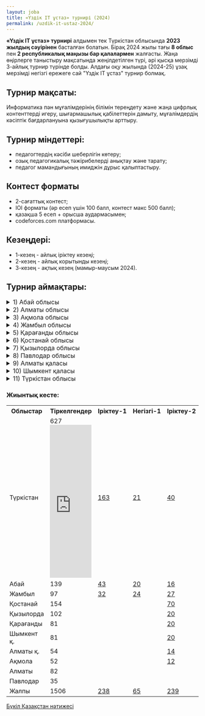 ```yaml
---
layout: joba
title: «Үздік IT ұстаз» турнирі (2024)
permalink: /uzdik-it-ustaz-2024/
---
```


**«Үздік IT ұстаз» турнирі** алдымен тек Түркістан облысында **2023 жылдың сәуірінен** басталған болатын. Бірақ 2024 жылы тағы **8 облыс** пен **2 республикалық маңызы бар қалалармен** жалғасты. 
Жаңа өңірлерге таныстыру мақсатында жеңілдетілген түрі, әрі қысқа мерзімді 3-айлық турнир түрінде болды. Алдағы оқу жылында (2024-25) ұзақ мерзімді негізгі ережеге сай "Үздік IT ұстаз" турнир болмақ.

## Турнир мақсаты: 
Информатика пән мұғалімдерінің білімін тереңдету және жаңа цифрлық контенттерді игеру, шығармашылық қабілеттерін дамыту, мұғалімдердің кәсіптік бағдарлануына қызығушылықты арттыру.
 
## Турнир міндеттері:
- педагогтердің кәсіби шеберлігін көтеру;
- озық педагогикалық тәжірибелерді анықтау және тарату;
- педагог мамандығының имиджін дұрыс қалыптастыру.

## Контест форматы
- 2-сағаттық контест;
- IOI форматы (әр есеп үшін 100 балл, контест макс 500 балл);
- қазақша 5 есеп + орысша аудармасымен;
- codeforces.com платформасы.

## Кезеңдері:
- 1-кезең - айлық іріктеу кезеңі;
- 2-кезең - айлық корытынды кезеңі;
- 3-кезең - ақтық кезең (мамыр-маусым 2024).

## Турнир аймақтары:

<details>
  <summary style="font-size: 16px;">1) Абай облысы</summary>
  <iframe src="https://docs.google.com/spreadsheets/d/e/2PACX-1vSWzG3QTb-Ck29Z-bM9oPsFy5lLEGKKU2kruJUgZ_oDp7VcWmpjCPzSB_kcbgiohZKMEBNEDSBp1gTb/pubchart?oid=1752755576&amp;format=interactive"
           width="100%" 
           height="400" 
           frameborder="0" 
           marginheight="0" 
           marginwidth="0" 
           style="border: 0">
       Жүктелуде…
   </iframe>

<h3>Абай облыс жеңімпаздары</h3>
 <table>
    <thead>
        <tr>
            <th>Ауданы</th>
            <th>Ұстаздың аты-жөні, мектебі</th>
            <th>Іріктеу</th>
            <th>Балл</th>
            <th>Негізгі</th>
            <th>Орын</th>
            <th>Финал</th>
            <th>Нәтиже</th>
        </tr>
    </thead>
    <tbody>
        <tr>
            <td>Семей</td>
            <td>Слепцова Нина Геннадьевна - №1 им. Н.Г.Чернышевского</td>
            <td>№3</td>
            <td>198</td>
            <td>-</td>
            <td>-</td>
            <td>166</td>
            <td>🏆 (Чемпион)</td>
        </tr>
        <tr>
            <td>Бородулиха</td>
            <td>Понамарёв Александр Александрович - КГУ “Успенская осш”</td>
            <td>№1</td>
            <td>352</td>
            <td>30.8</td>
            <td>-</td>
            <td>148</td>
            <td>🥈 (Вице-чемпион)</td>
        </tr>
        <tr>
            <td>Семей</td>
            <td>Орынбаев Бакытбек Нурлыбекович - Ro-Alemi орталығы</td>
            <td>№2</td>
            <td>126</td>
            <td>140</td>
            <td>🥈</td>
            <td>65</td>
            <td>🥈 (Вице-чемпион)</td>
        </tr>
        <tr>
            <td>Семей</td>
            <td>Муршель Татьяна Викторовна - КГУ “Экономический лицей”</td>
            <td>№1</td>
            <td>124</td>
            <td>226</td>
            <td>🥇</td>
            <td>57</td>
            <td>🥉 (3-орын)</td>
        </tr>
     <tr>
            <td>Абай</td>
            <td>Орынбекұлы Нұрлыбек - "М.Әуезов мектебі" КММ</td>
            <td>№1</td>
            <td>81</td>
            <td>-</td>
            <td>-</td>
            <td>50</td>
            <td>🥉 (3-орын)</td>
        </tr>
     <tr>
            <td>Бородулиха</td>
            <td>Семёнов Сергей Сергеевич - КГУ "Сш им Ы.Алтынсарина"</td>
            <td>№1</td>
            <td>132</td>
            <td>101</td>
            <td>🥉</td>
            <td>48</td>
            <td>🥉 (3-орын)</td>
        </tr>
    </tbody>
</table>
<p><a href = "https://codeforces.com/spectator/ranklist/82de141981aded311194121e99f68521" target="_blank">Абай облысы - Финал нәтижесі</a></p>
</details>

<details>
  <summary style="font-size: 16px;">2) Алматы облысы</summary>
     <iframe src="https://docs.google.com/spreadsheets/d/e/2PACX-1vQcj3IE6t9FYVOePK2RozrMUL9SKshK9IRMAewoaV-AeSKWCLtLLKuzomdlEiwmKqXNbEyluVS4deYK/pubchart?oid=1812826999&amp;format=interactive"
           width="100%" 
           height="400" 
           frameborder="0" 
           marginheight="0" 
           marginwidth="0" 
           style="border: 0">
       Жүктелуде…
    </iframe>

 <h3>Алматы облыс жеңімпаздары</h3>
 <table>
    <thead>
        <tr>
            <th>Ауданы</th>
            <th>Ұстаздың аты-жөні, мектебі</th>
            <th>Іріктеу</th>
            <th>Балл</th>
            <th>Негізгі</th>
            <th>Орын</th>
            <th>Финал</th>
            <th>Нәтиже</th>
        </tr>
    </thead>
    <tbody>
        <tr>
            <td>Еңбекшіқазақ</td>
            <td>Эрисбаев Бахтбек Абдуллаевич - </td>
            <td>№3</td>
            <td>302</td>
            <td>-</td>
            <td>🥇</td>
            <td>32</td>
            <td>🏆 (Чемпион)</td>
        </tr>
        <tr>
            <td>Қарасай</td>
            <td>Саитова Умит Турсынбаевна - Береке орта мектебі</td>
            <td>№3</td>
            <td>280</td>
            <td>-</td>
            <td>🥈</td>
            <td>21</td>
            <td>🥈 (Вице-чемпион)</td>
        </tr>
        <tr>
            <td>Қарасай</td>
            <td>Алламуратова Шайда Тенгелкызы - М.Бейсебаев</td>
            <td>№3</td>
            <td>219</td>
            <td>-</td>
            <td>🥉</td>
            <td>21</td>
            <td>🥈 (Вице-чемпион)</td>
        </tr>
        <tr>
            <td>Қарасай</td>
            <td>Қажыданқызы Қарлығаш - Береке орта мектебі</td>
            <td>№3</td>
            <td>80</td>
            <td>-</td>
            <td>-</td>
            <td>6</td>
            <td>🥉 (3-орын)</td>
        </tr>
    </tbody>
</table>
<p><a href = "https://codeforces.com/spectator/ranklist/f73a1422f8fb23d1daee32ec639c1158" target="_blank">Алматы облысы - Финал нәтижесі</a></p>
</details>

<details>
  <summary style="font-size: 16px;">3) Ақмола облысы</summary>
       <iframe src="https://docs.google.com/spreadsheets/d/e/2PACX-1vRozL6OCvBWWmMM6swT0XJkKjDYacsE7LBGPQQd5KNveWVfbxEeTPTR_8u2CZX3GfxdGEb4ijdMMf5D/pubchart?oid=773847704&amp;format=interactive"
           width="100%" 
           height="400" 
           frameborder="0" 
           marginheight="0" 
           marginwidth="0" 
           style="border: 0">
       Жүктелуде…
   </iframe>
<h3>Ақмола облыс жеңімпаздары</h3>
 <table>
    <thead>
        <tr>
            <th>Ауданы</th>
            <th>Ұстаздың аты-жөні, мектебі</th>
            <th>Іріктеу</th>
            <th>Балл</th>
            <th>Негізгі</th>
            <th>Орын</th>
            <th>Финал</th>
            <th>Нәтиже</th>
        </tr>
    </thead>
    <tbody>
        <tr>
            <td>Бурабай</td>
            <td>Бейсембаев Арман Сагидуллаевич - КГУ школа №6</td>
            <td>№3</td>
            <td>205</td>
            <td>-</td>
            <td>🥈</td>
            <td>113</td>
            <td>🏆 (Чемпион)</td>
        </tr>
        <tr>
            <td>Көкшетау</td>
            <td>Михалева Елена Валерьевна - гимназия №17</td>
            <td>№2</td>
            <td>?</td>
            <td>-</td>
            <td>-</td>
            <td>44</td>
            <td>🥈 (Вице-чемпион)</td>
        </tr>
        <tr>
            <td>Зеренді</td>
            <td>Муташев Елдос Таласович - Село Симферополь</td>
            <td>№2</td>
            <td>0</td>
            <td>-</td>
            <td>-</td>
            <td>37</td>
            <td>🥈 (Вице-чемпион)</td>
        </tr>
        <tr>
            <td>Целиноград</td>
            <td>Турсынгазыева Асемгуль Даулеткызы - КГУ "школа села Кабанбай батыр"</td>
            <td>№2</td>
            <td>300</td>
            <td>-</td>
            <td>🥈</td>
            <td>36</td>
            <td>🥉 (3-орын)</td>
        </tr>
        <tr>
            <td>Зеренді</td>
            <td>Куанышбаева Алия Аскаровна - КГУ «школа села Викторовка»</td>
            <td>№2</td>
            <td>28</td>
            <td>-</td>
            <td>-</td>
            <td>36</td>
            <td>🥉 (3-орын)</td>
        </tr>
    </tbody>
</table>
<p><a href = "https://codeforces.com/spectator/ranklist/f5c5fe49a8fa7ba5b7ed4221ae435525" target="_blank">Ақмола облысы - Финал нәтижесі</a></p>
</details>

<details>
  <summary style="font-size: 16px;">4) Жамбыл облысы</summary>
      <iframe src="https://docs.google.com/spreadsheets/d/e/2PACX-1vQVRzecw7x-mJ05tXq0uvLeJMDtW1eEnyiWOcGszab6ZRF8l3NsRCxf9g3ooibng9dg26XOiG5BZrdj/pubchart?oid=500599164&amp;format=interactive"
           width="100%" 
           height="400" 
           frameborder="0" 
           marginheight="0" 
           marginwidth="0" 
           style="border: 0">
       Жүктелуде…
   </iframe>
<h3>Жамбыл облыс жеңімпаздары</h3>
 <table>
    <thead>
        <tr>
            <th>Ауданы</th>
            <th>Ұстаздың аты-жөні, мектебі</th>
            <th>Іріктеу</th>
            <th>Балл</th>
            <th>Негізгі</th>
            <th>Орын</th>
            <th>Финал</th>
            <th>Нәтиже</th>
        </tr>
    </thead>
    <tbody>
        <tr>
            <td>Жуалы</td>
            <td>Сабиев Бахтжан Туребаевич - №2 Мыңбұлақ орта мектебі</td>
            <td>№1</td>
            <td>391</td>
            <td>257</td>
            <td>🥇</td>
            <td>216</td>
            <td>🏆 (Чемпион)</td>
        </tr>
        <tr>
            <td>Тараз</td>
            <td>Агарков Николай Сергеевич - КГУ "Гимназия 40"</td>
            <td>№1</td>
            <td>200</td>
            <td>203.9</td>
            <td>🥈</td>
            <td>145</td>
            <td>🥈 (Вице-чемпион)</td>
        </tr>
        <tr>
            <td>Тараз</td>
            <td>Дуйсенбаева Сандугаш Амантаевна - 59 орта мектеп</td>
            <td>№2</td>
            <td>275</td>
            <td>0</td>
            <td>-</td>
            <td>52</td>
            <td>🥉 (3-орын)</td>
        </tr>
        <tr>
            <td>Тараз</td>
            <td>Агарков Виталий Сергеевич - КГУ "Гимназия 40"</td>
            <td>№1</td>
            <td>37</td>
            <td>157</td>
            <td>🥉</td>
            <td>41</td>
            <td>🥉 (3-орын)</td>
        </tr>
    </tbody>
</table>
<p><a href = "https://codeforces.com/spectator/ranklist/d9ad05f1e1451eebeec788d7d44007e4" target="_blank">Жамбыл облысы - Финал нәтижесі</a></p>
</details>

<details>
  <summary style="font-size: 16px;">5) Қарағанды облысы</summary>
 <iframe src="https://docs.google.com/spreadsheets/d/e/2PACX-1vRcYxJHV4nZBxsNHkqQOViUxTC2LF0pPJGwKV-kvBxIba3NxxyesHlfGVqnT0eyacuRrGVndk2gaXrK/pubchart?oid=966948499&amp;format=interactive"
           width="100%" 
           height="400" 
           frameborder="0" 
           marginheight="0" 
           marginwidth="0" 
           style="border: 0">
       Жүктелуде…
   </iframe>
<h3>Қарағанды облыс жеңімпаздары</h3>
 <table>
    <thead>
        <tr>
            <th>Ауданы</th>
            <th>Ұстаздың аты-жөні, мектебі</th>
            <th>Іріктеу</th>
            <th>Балл</th>
            <th>Негізгі</th>
            <th>Орын</th>
            <th>Финал</th>
            <th>Нәтиже</th>
        </tr>
    </thead>
    <tbody>
        <tr>
            <td>Қарағанды</td>
            <td>Радолда Өмірұзақ - Жамбыл ММЛИ</td>
            <td>№2</td>
            <td>406</td>
            <td>-</td>
            <td>🥇</td>
            <td>191</td>
            <td>🏆 (Чемпион)</td>
        </tr>
        <tr>
            <td>Шахтинск</td>
            <td>Сибанбай Абай Мухтарулы - ОШ 7</td>
            <td>№2</td>
            <td>325</td>
            <td>-</td>
            <td>🥈</td>
            <td>190</td>
            <td>🥈 (Вице-чемпион)</td>
        </tr>
        <tr>
            <td>Осакаров</td>
            <td>Байгабулов Мерген Расуллович - КГУ ОШ им. К.Сатпаева</td>
            <td>№2</td>
            <td>126</td>
            <td>-</td>
            <td>-</td>
            <td>112</td>
            <td>🥈 (Вице-чемпион)</td>
        </tr>
     <tr>
            <td>Нұра</td>
            <td>Азаматұлы Жасұлан - М.Жұмабаев  ЖББМ</td>
            <td>№2</td>
            <td>11</td>
            <td>-</td>
            <td>-</td>
            <td>95</td>
            <td>🥉 (3-орын)</td>
        </tr>
        <tr>
            <td>Осакаров</td>
            <td>Федоров Юрий Владимирович - КГУ «Опорная школа гимназии #9»</td>
            <td>№2</td>
            <td>161</td>
            <td>-</td>
            <td>🥉</td>
            <td>44</td>
            <td>🥉 (3-орын)</td>
        </tr>
        <tr>
            <td>Қарағанды</td>
            <td>Кенжеғали Раушан Серікқызы - М.Жұмабаев гимназия</td>
            <td>№2</td>
            <td>27</td>
            <td>-</td>
            <td>-</td>
            <td>39</td>
            <td>🥉 (3-орын)</td>
        </tr>
             
    </tbody>
</table>
<p><a href = "https://codeforces.com/spectator/ranklist/ff05cc76577c6f3c06ae8442e4f92189" target="_blank">Қарағанды облысы - Финал нәтижесі</a></p>
</details>

<details>
  <summary style="font-size: 16px;">6) Қостанай облысы</summary>
       <iframe src="https://docs.google.com/spreadsheets/d/e/2PACX-1vRv49fFCZ6n5ExVCfBe3WtN6HNkKkpwpDsmiaOKl4XOweRKHVOdUJeh_UV6pqraJIW2JB3uyamgM_fR/pubchart?oid=943354966&amp;format=interactive"
           width="100%" 
           height="400" 
           frameborder="0" 
           marginheight="0" 
           marginwidth="0" 
           style="border: 0">
       Жүктелуде…
   </iframe>
<h3>Қостанай облыс жеңімпаздары</h3>
 <table>
    <thead>
        <tr>
            <th>Ауданы</th>
            <th>Ұстаздың аты-жөні, мектебі</th>
            <th>Іріктеу</th>
            <th>Балл</th>
            <th>Негізгі</th>
            <th>Орын</th>
            <th>Финал</th>
            <th>Нәтиже</th>
        </tr>
    </thead>
    <tbody>
        <tr>
            <td>Жангелдин</td>
            <td>Ержанова Айнагуль Нурдаубаевна - С.Мәуленов ЖББМ</td>
            <td>№2</td>
            <td>121</td>
            <td>-</td>
            <td>-</td>
            <td>150</td>
            <td>🏆 (Чемпион)</td>
        </tr>
        <tr>
            <td>Лисаковск</td>
            <td>Бибиков Виталий Сергеевич - Общ.школа №4</td>
            <td>№2</td>
            <td>319</td>
            <td>-</td>
            <td>-</td>
            <td>143</td>
            <td>🥈 (Вице-чемпион)</td>
        </tr>
        <tr>
            <td>Федоров</td>
            <td>Нетёсов Павел Юрьевич - КГУ "Пешковская ОШ"</td>
            <td>№2</td>
            <td>168</td>
            <td>-</td>
            <td>-</td>
            <td>140</td>
            <td>🥈 (Вице-чемпион)</td>
        </tr>
        <tr>
            <td>Рудный</td>
            <td>Багриенко Оксана Григорьевна - лицей №4 г. Рудного</td>
            <td>№2</td>
            <td>148</td>
            <td>-</td>
            <td>-</td>
            <td>107</td>
            <td>🥉 (3-орын)</td>
        </tr>
        <tr>
            <td>Қостанай</td>
            <td>Нурмагамбетов Бахтияр Батырбекович - КГУ ОШ №11</td>
            <td>№2</td>
            <td>172</td>
            <td>-</td>
            <td>-</td>
            <td>60</td>
            <td>🥉 (3-орын)</td>
        </tr>
             <tr>
            <td>Әулиекөл</td>
            <td>Лапкин Евгений Владимирович - КГУ им И.Я.Сьянова</td>
            <td>№2</td>
            <td>196</td>
            <td>-</td>
            <td>-</td>
            <td>57</td>
            <td>🥉 (3-орын)</td>
        </tr>
    </tbody>
</table>
<p><a href = "https://codeforces.com/spectator/ranklist/08f9c44d7888b7d66b8897c087c281ba" target="_blank">Қостанай облысы - Финал нәтижесі</a></p>
</details>

<details>
  <summary style="font-size: 16px;">7) Қызылорда облысы</summary>
   <iframe src="https://docs.google.com/spreadsheets/d/e/2PACX-1vQVcdz5SoxgH_FUurJBdPVnM4znG0njAPb2XTQU6p8bzqN1J59gU9aoWh75YQJAVyvvlNcSHzn74xgD/pubchart?oid=897505068&amp;format=interactive"
           width="100%" 
           height="400" 
           frameborder="0" 
           marginheight="0" 
           marginwidth="0" 
           style="border: 0">
       Жүктелуде…
   </iframe>
<h3>Қызылорда облыс жеңімпаздары</h3>
 <table>
    <thead>
        <tr>
            <th>Ауданы</th>
            <th>Ұстаздың аты-жөні, мектебі</th>
            <th>Іріктеу</th>
            <th>Балл</th>
            <th>Негізгі</th>
            <th>Орын</th>
            <th>Финал</th>
            <th>Нәтиже</th>
        </tr>
    </thead>
    <tbody>
        <tr>
            <td>Жаңақорған</td>
            <td>Надирова Фарида Кенжебековна - КГУ СШ N169 им Н.Илялетдинова</td>
            <td>№2</td>
            <td>127</td>
            <td>-</td>
            <td>🥉</td>
            <td>147</td>
            <td>🏆 (Чемпион)</td>
        </tr>
        <tr>
            <td>Жаңақорған</td>
            <td>Абдраим Нұрболат Нұрланұлы - #3 мектеп-интернат</td>
            <td>№2</td>
            <td>400</td>
            <td>-</td>
            <td>🥇</td>
            <td>103</td>
            <td>🥈 (Вице-чемпион)</td>
        </tr>
        <tr>
            <td>Қызылорда</td>
            <td>Енсепова Багила Бисенбиевна - #261 С.Лапин мектеп</td>
            <td>№3</td>
            <td>133</td>
            <td>-</td>
            <td>-</td>
            <td>51</td>
            <td>🥈 (Вице-чемпион)</td>
        </tr>
        <tr>
            <td>Жалағаш</td>
            <td>Піртазаев Нұржан Сапарбекұлы - 124 орта мектеп</td>
            <td>№3</td>
            <td>145</td>
            <td>-</td>
            <td>🥉</td>
            <td>45</td>
            <td>🥉 (3-орын)</td>
        </tr>
        <tr>
            <td>Байқоңыр</td>
            <td>Дюсембаева Риза Шукиралиевна - #277 мектеп-лицей</td>
            <td>№3</td>
            <td>136</td>
            <td>-</td>
            <td>-</td>
            <td>37</td>
            <td>🥉 (3-орын)</td>
        </tr>
        <tr>
            <td>Қызылорда</td>
            <td>Жасұлан Гүлсезім - 125 high school 2</td>
            <td>№3</td>
            <td>144</td>
            <td>-</td>
            <td>-</td>
            <td>29</td>
            <td>🥉 (3-орын)</td>
        </tr>
    </tbody>
</table>
<p><a href = "https://codeforces.com/spectator/ranklist/d83f9ee1f6b1b1c72d01dbcec078af7b" target="_blank">Қызылорда облысы - Финал нәтижесі</a></p>
</details>

<details>
  <summary style="font-size: 16px;">8) Павлодар облысы</summary>
   <iframe src="https://docs.google.com/spreadsheets/d/e/2PACX-1vT5u_WQcEuwCP8Imcg5WGRopXcAkXQNH9ga1Ymk4S46Qa0j_7w13XwrNslWF1dr5o468rgqTArGTSQr/pubchart?oid=442017277&amp;format=interactive"
           width="100%" 
           height="400" 
           frameborder="0" 
           marginheight="0" 
           marginwidth="0" 
           style="border: 0">
       Жүктелуде…
   </iframe>
<h3>Павлодар облыс жеңімпаздары</h3>
 <table>
    <thead>
        <tr>
            <th>Ауданы</th>
            <th>Ұстаздың аты-жөні, мектебі</th>
            <th>Іріктеу</th>
            <th>Балл</th>
            <th>Негізгі</th>
            <th>Орын</th>
            <th>Финал</th>
            <th>Нәтиже</th>
        </tr>
    </thead>
    <tbody>
        <tr>
            <td>Павлодар</td>
            <td>Поляков Илья Олегович - КГУ СОШ им С.Торайгырова</td>
            <td>№3</td>
            <td>177</td>
            <td>-</td>
            <td>-</td>
            <td>150</td>
            <td>🏆 (Чемпион)</td>
        </tr>
        <tr>
            <td>Павлодар</td>
            <td>Солтаналинов Кайрат Идрисович - ОМЛИОД</td>
            <td>№3</td>
            <td>364</td>
            <td>-</td>
            <td>🥇</td>
            <td>146</td>
            <td>🥈 (Вице-чемпион)</td>
        </tr>
        <tr>
            <td>Екібастұз</td>
            <td>Сарсекенова Людмила Александровна - СОШ 23</td>
            <td>№3</td>
            <td>317</td>
            <td>-</td>
            <td>🥈</td>
            <td>91</td>
            <td>🥉 (3-орын)</td>
        </tr>
        <tr>
            <td>Павлодар</td>
            <td>Матюшева Анна Александровна - КГУ СОШ им С.Торайгырова</td>
            <td>№3</td>
            <td>180</td>
            <td>-</td>
            <td>-</td>
            <td>91</td>
            <td>🥉 (3-орын)</td>
        </tr>
        <tr>
            <td>Павлодар</td>
            <td>Ладыгин Евгений Владимирович - КГУ "СОПШЭН №36"</td>
            <td>№3</td>
            <td>107</td>
            <td>-</td>
            <td>-</td>
            <td>76</td>
            <td>🥉 (3-орын)</td>
        </tr>
        <tr>
            <td>Успенский</td>
            <td>Волочаев Александр Юрьевич - КГУ СОШ им М.Ауэзова</td>
            <td>№3</td>
            <td>150</td>
            <td>-</td>
            <td>-</td>
            <td>75</td>
            <td>🥉 (3-орын)</td>
        </tr>
    </tbody>
</table>
<p><a href = "https://codeforces.com/spectator/ranklist/3b32751b06054d85967c1cd971f4b5c3" target="_blank">Павлодар облысы - Финал нәтижесі</a></p>
</details>

<details>
  <summary style="font-size: 16px;">9) Алматы қаласы</summary>
    <iframe src="https://docs.google.com/spreadsheets/d/e/2PACX-1vR6eXEMftCWesSSmnpk3aidzbleLDk-Umb7jnpRpS6ZIILFBsbFhF5vatEh59lfv7VQIPyBr5-ecHV8/pubchart?oid=902546954&amp;format=interactive"
           width="100%" 
           height="400" 
           frameborder="0" 
           marginheight="0" 
           marginwidth="0" 
           style="border: 0">
       Жүктелуде…
   </iframe>
<h3>Алматы қала жеңімпаздары</h3>
 <table>
    <thead>
        <tr>
            <th>Ауданы</th>
            <th>Ұстаздың аты-жөні, мектебі</th>
            <th>Іріктеу</th>
            <th>Балл</th>
            <th>Негізгі</th>
            <th>Орын</th>
            <th>Финал</th>
            <th>Нәтиже</th>
        </tr>
    </thead>
    <tbody>
        <tr>
            <td>Алматы</td>
            <td>Омарбек Нұр-Мұхаммед Омарбекұлы - Пифагор</td>
            <td>№2</td>
            <td>402</td>
            <td>-</td>
            <td>🥈</td>
            <td>288</td>
            <td>🏆 (Чемпион)</td>
        </tr>
        <tr>
            <td>Алматы</td>
            <td>Абатова Жадыра Саркеновна - 172 мектеп</td>
            <td>№2</td>
            <td>100</td>
            <td>-</td>
            <td>-</td>
            <td>42</td>
            <td>🥈 (Вице-чемпион)</td>
        </tr>
        <tr>
            <td>Алматы</td>
            <td>Тукенова Молдир Ертайкизи - 110 мектеп-гимназия</td>
            <td>№2</td>
            <td>1</td>
            <td>-</td>
            <td>-</td>
            <td>38</td>
            <td>🥈 (Вице-чемпион)</td>
        </tr>
        <tr>
            <td>Алматы</td>
            <td>Харченко Андрей Валерьевич - КГУ Лицей 166</td>
            <td>№3</td>
            <td>134</td>
            <td>-</td>
            <td>🥈</td>
            <td>18</td>
            <td>🥉 (3-орын)</td>
        </tr>
    </tbody>
</table>
<p><a href = "https://codeforces.com/spectator/ranklist/dde4ec93e55d61c6f4b86004118eed05" target="_blank">Алматы қаласы - Финал нәтижесі</a></p>
</details>

<details>
  <summary style="font-size: 16px;">10) Шымкент қаласы</summary>
     <iframe src="https://docs.google.com/spreadsheets/d/e/2PACX-1vQAC-J2YuDqGeNEoi4YVzQL_CmBheAV3hxT_pdZZwGKIDshp8V5XPHiLNGz4qYNDKJnhxWlNlaVDAqa/pubchart?oid=1558306654&amp;format=interactive"
           width="100%" 
           height="400" 
           frameborder="0" 
           marginheight="0" 
           marginwidth="0" 
           style="border: 0">
       Жүктелуде…
   </iframe>
<h3>Шымкент қала жеңімпаздары</h3>
 <table>
    <thead>
        <tr>
            <th>Ауданы</th>
            <th>Ұстаздың аты-жөні, мектебі</th>
            <th>Іріктеу</th>
            <th>Балл</th>
            <th>Негізгі</th>
            <th>Орын</th>
            <th>Финал</th>
            <th>Нәтиже</th>
        </tr>
    </thead>
    <tbody>
        <tr>
            <td>Шымкент</td>
            <td>Абрайм Дидар Ерболұлы - IT START</td>
            <td>№2</td>
            <td>28</td>
            <td>-</td>
            <td>-</td>
            <td>147</td>
            <td>🏆 (Чемпион)</td>
        </tr>
        <tr>
            <td>Шымкент</td>
            <td>Ермахан Нұрдәулет Талғатұлы - Зияткер-Білім</td>
            <td>№2</td>
            <td>127</td>
            <td>-</td>
            <td>🥉</td>
            <td>139</td>
            <td>🥈 (Вице-чемпион)</td>
        </tr>
        <tr>
            <td>Шымкент</td>
            <td>Тасбулатова Алия Алтаевна - №8 гимназия</td>
            <td>№2</td>
            <td>201</td>
            <td>-</td>
            <td>🥇</td>
            <td>121</td>
            <td>🥈 (Вице-чемпион)</td>
        </tr>
        <tr>
            <td>Шымкент</td>
            <td>Махкамов Адхам Октамович - №17 Лермонтов </td>
            <td>№3</td>
            <td>209</td>
            <td>-</td>
            <td>🥈</td>
            <td>95</td>
            <td>🥉 (3-орын)</td>
        </tr>
        <tr>
            <td>Шымкент</td>
            <td>Бужбанова Меруерт Балтабаевна - №90 ДБАМГ</td>
            <td>№2</td>
            <td>4</td>
            <td>-</td>
            <td>-</td>
            <td>71</td>
            <td>🥉 (3-орын)</td>
        </tr>
             <tr>
            <td>Шымкент</td>
            <td>Әмірәлі Мейірхан Әмірәліұлы - №87 А.Назарбеков</td>
            <td>№2</td>
            <td>100</td>
            <td>-</td>
            <td>-</td>
            <td>68</td>
            <td>🥉 (3-орын)</td>
        </tr>
    </tbody>
</table>
<p><a href = "https://codeforces.com/spectator/ranklist/cf73fb1569bfe282a46e97fee5092693" target="_blank">Шымкент қаласы  - Финал нәтижесі</a></p>
</details>

<details>
  <summary style="font-size: 16px;">11) Түркістан облысы</summary>
     <iframe src="https://docs.google.com/spreadsheets/d/e/2PACX-1vRC6QWoXEYJ5mBySW2QtlgdoB_SHPsPNfphB_DIe1FKyY0qWDCefF-koSn6TTP5yRUJvelSE8pRfGiq/pubchart?oid=1086977058&amp;format=interactive"
           width="100%" 
           height="400" 
           frameborder="0" 
           marginheight="0" 
           marginwidth="0" 
           style="border: 0">
       Жүктелуде…
    </iframe>
</details>


<h3>Жиынтық кесте: </h3>
<table>
  <tr>
    <th>Облыстар</th>
    <th>Тіркелгендер</th>
    <th>Іріктеу-1</th>
    <th>Негізгі-1</th>
    <th>Іріктеу-2</th>
    <th>Негізгі-2</th>
    <th>Іріктеу-3</th>
    <th>Финал</th>
  </tr>
  <tr>
    <td>Түркістан</td>
    <td><span class="hover-text">627
            <div class="iframe-container">
                <iframe src="https://docs.google.com/spreadsheets/d/e/2PACX-1vRC6QWoXEYJ5mBySW2QtlgdoB_SHPsPNfphB_DIe1FKyY0qWDCefF-koSn6TTP5yRUJvelSE8pRfGiq/pubchart?oid=1086977058&amp;format=interactive"
           width="100%" 
           height="400" 
           frameborder="0" 
           marginheight="0" 
           marginwidth="0" 
           style="border: 0">
       Жүктелуде…
    </iframe>
            </div>
        </span></td>
    <td><a href="https://codeforces.com/spectator/ranklist/5f55612ff73db93d8159b58dfdc935f7">163</a></td>
    <td><a href="https://codeforces.com/spectator/ranklist/6523eead68ea913dfe4981f3f4989c18">21</a></td>
    <td><a href="https://codeforces.com/spectator/ranklist/7e54e26c71c906ca85b45ea67caac684">40</a></td>
    <td><a href="https://codeforces.com/spectator/ranklist/11c60620cafaa5d4761e0e55840949ea">15</a></td>
    <td>-</td>
    <td>22*</td>
  </tr>
  <tr>
    <td>Абай</td>
    <td>139</td>
    <td><a href="https://codeforces.com/spectator/ranklist/3e8313734cd35977c1d3c9b06344f425">43</a></td>
    <td><a href="https://codeforces.com/spectator/ranklist/6451ccdcfff0ea0c951fd8e1f9d9c978">20</a></td>
    <td><a href="https://codeforces.com/spectator/ranklist/8921e52f9734e1bdac7d9129f3e67c02">16</a></td>
    <td><a href="https://codeforces.com/spectator/ranklist/6b306964176db996300ba90f4b0aa2e3">11</a></td>
    <td><a href="https://codeforces.com/spectator/ranklist/a8d473fe8d8bc07bf6b0875d4b6e1525">10</a></td>
    <td><a href="https://codeforces.com/spectator/ranklist/82de141981aded311194121e99f68521">12</a></td>
  </tr>
  <tr>
    <td>Жамбыл</td>
    <td>97</td>
    <td><a href="https://codeforces.com/spectator/ranklist/c5e67fc3ca67a49d9030496ecd5b7286">32</a></td>
    <td><a href="https://codeforces.com/spectator/ranklist/7ef933d5e8e1189f0ef65d31e74d1f71">24</a></td>
    <td><a href="https://codeforces.com/spectator/ranklist/35d994440d2bdd8572fb0ccec6f54796">27</a></td>
    <td><a href="https://codeforces.com/spectator/ranklist/d525a5e81c66d8f79a267af7d8f9fbf6">19</a></td>
    <td><a href="https://codeforces.com/spectator/ranklist/cff7e3770b7c96ba1db88f52c2db4427">7</a></td>
    <td><a href="https://codeforces.com/spectator/ranklist/d9ad05f1e1451eebeec788d7d44007e4">9</a></td>
  </tr>
  <tr>
    <td>Қостанай</td>
    <td>154</td>
    <td></td>
    <td></td>
    <td><a href="https://codeforces.com/spectator/ranklist/1cca5610997e95c2238e15da1aa2b2e2">70</a></td>
    <td></td>
    <td><a href="https://codeforces.com/spectator/ranklist/0ef5b8d0d54414514b020b7b9db1f92b">16</a></td>
    <td><a href="https://codeforces.com/spectator/ranklist/08f9c44d7888b7d66b8897c087c281ba">22</a></td>
  </tr>
  <tr>
    <td>Қызылорда</td>
    <td>102</td>
    <td></td>
    <td></td>
    <td><a href="https://codeforces.com/spectator/ranklist/586cd4b12d85bf6beb43ef27c1f4c84c">20</a></td>
    <td></td>
    <td><a href="https://codeforces.com/spectator/ranklist/8205d2d00152e81a02ead2ad4dfcf567">12</a></td>
    <td><a href="https://codeforces.com/spectator/ranklist/d83f9ee1f6b1b1c72d01dbcec078af7b">17</a></td>
  </tr>
  <tr>
    <td>Қарағанды</td>
    <td>81</td>
    <td></td>
    <td></td>
    <td><a href="https://codeforces.com/spectator/ranklist/da4adf6183936511720643478f775830">20</a></td>
    <td></td>
    <td><a href="https://codeforces.com/spectator/ranklist/7930be102b34edb79a1c86c192ddc213">11</a></td>
    <td><a href="https://codeforces.com/spectator/ranklist/ff05cc76577c6f3c06ae8442e4f92189">22</a></td>
  </tr>
  <tr>
    <td>Шымкент қ.</td>
    <td>81</td>
    <td></td>
    <td></td>
    <td><a href="https://codeforces.com/spectator/ranklist/eaacbc8cc2d8d8a750c0d056ffbb6932">20</a></td>
    <td></td>
    <td><a href="https://codeforces.com/spectator/ranklist/6ce6d0418aac5bfa8be9b5d324d18aa2">10</a></td>
    <td><a href="https://codeforces.com/spectator/ranklist/cf73fb1569bfe282a46e97fee5092693">13</a></td>
  </tr>
  <tr>
    <td>Алматы қ.</td>
    <td>54</td>
    <td></td>
    <td></td>
    <td><a href="https://codeforces.com/spectator/ranklist/369e2f0fda2171f89eb44eca5a3e72d2">14</a></td>
    <td></td>
    <td><a href="https://codeforces.com/spectator/ranklist/a4ffd1f72c76d2811d5980d5626173b7">12</a></td>
    <td><a href="https://codeforces.com/spectator/ranklist/dde4ec93e55d61c6f4b86004118eed05">11</a></td>
  </tr>
  <tr>
    <td>Ақмола</td>
    <td>52</td>
    <td></td>
    <td></td>
    <td><a href="https://codeforces.com/spectator/ranklist/efeafeab742a0ca53788ee64688c77eb">12</a></td>
    <td></td>
    <td><a href="https://codeforces.com/spectator/ranklist/773f36d9e65170c9670ba243f6d88b62">2</a></td>
    <td><a href="https://codeforces.com/spectator/ranklist/f5c5fe49a8fa7ba5b7ed4221ae435525">13</a></td>
  </tr>
  <tr>
    <td>Алматы</td>
    <td>82</td>
    <td></td>
    <td></td>
    <td></td>
    <td></td>
    <td><a href="https://codeforces.com/spectator/ranklist/efeafeab742a0ca53788ee64688c77eb">19</a></td>
    <td><a href="https://codeforces.com/spectator/ranklist/f73a1422f8fb23d1daee32ec639c1158">11</a></td>
  </tr>
  <tr>
    <td>Павлодар</td>
    <td>35</td>
    <td></td>
    <td></td>
    <td></td>
    <td></td>
    <td><a href="https://codeforces.com/spectator/ranklist/7b9961cdb2f5da783d2901b89e95688b">15</a></td>
    <td><a href="https://codeforces.com/spectator/ranklist/3b32751b06054d85967c1cd971f4b5c3">13</a></td>
  </tr>
  <tr>
    <td>Жалпы</td>
    <td>1506</td>
    <td><a href="https://codeforces.com/spectator/ranklist/f970257cb4bfeeff9b8c7a862a1cda18">238</a></td>
    <td><a href="https://codeforces.com/spectator/ranklist/94e04794a099f5a79fd53ea2c993d179">65</a></td>
    <td><a href="https://codeforces.com/spectator/ranklist/42c1e0f333f0aca9b103fafbe67db69d">239</a></td>
    <td><a href="https://codeforces.com/spectator/ranklist/d4c12e04fee0c9e29abeb14ac610c41e">45</a></td>
    <td><a href="https://codeforces.com/spectator/ranklist/ad10ea5200da96eea2275bfdbf18de33">114</a></td>
    <td><a href="https://codeforces.com/spectator/ranklist/64b945fe38df008948d3332536a293c0">145</a></td>
  </tr>
</table>

<p><a href = "https://codeforces.com/spectator/ranklist/64b945fe38df008948d3332536a293c0" target="_blank">Бүкіл Қазақстан нәтижесі</a></p>

